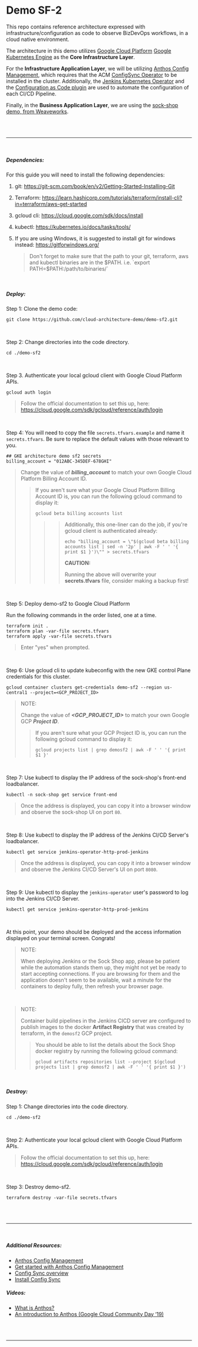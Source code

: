 # Demo SF-2

This repo contains reference architecture expressed with infrastructure/configuration as code to observe BizDevOps workflows, in a cloud native environment.

The architecture in this demo utilizes [Google Cloud Platform](https://cloud.google.com/) [Google Kubernetes Engine](https://cloud.google.com/kubernetes-engine/) as the **Core Infrastructure Layer**.


For the **Infrastructure Application Layer**, we will be utilizing [Anthos Config Management](https://cloud.google.com/anthos/config-management/), which requires that the ACM [ConfigSync Operator](https://cloud.google.com/anthos-config-management/docs/config-sync-overview) to be installed in the cluster. 
Additionally, the [Jenkins Kubernetes Operator](https://github.com/jenkinsci/kubernetes-operator) and the [Configuration as Code plugin](https://github.com/jenkinsci/configuration-as-code-plugin) are used to automate the configuration of each CI/CD Pipeline.

Finally, in the **Business Application Layer**, we are using the [sock-shop demo, from Weaveworks](https://microservices-demo.github.io/).

<br>

<br>

---

<br>

##### Dependencies:

For this guide you will need to install the following dependencies:

1. git: https://git-scm.com/book/en/v2/Getting-Started-Installing-Git
2. Terraform: https://learn.hashicorp.com/tutorials/terraform/install-cli?in=terraform/aws-get-started
3. gcloud cli: https://cloud.google.com/sdk/docs/install
4. kubectl: https://kubernetes.io/docs/tasks/tools/
5. If you are using Windows, it is suggested to install git for windows instead: https://gitforwindows.org/

   > Don't forget to make sure that the path to your git, terraform, aws and kubectl binaries are in the $PATH. i.e. `export PATH=$PATH:/path/to/binaries/`


<br>


##### Deploy:
Step 1: Clone the demo code:
```
git clone https://github.com/cloud-architecture-demo/demo-sf2.git
```

<br>

Step 2: Change directories into the code directory.
```
cd ./demo-sf2
```

<br>

Step 3. Authenticate your local gcloud client with Google Cloud Platform APIs.
```
gcloud auth login
```
>Follow the official documentation to set this up, here:
> https://cloud.google.com/sdk/gcloud/reference/auth/login

<br>

Step 4: You will need to copy the file `secrets.tfvars.example` and name it `secrets.tfvars`. Be sure to replace the default values with those relevant to you.

```
## GKE architecture demo sf2 secrets
billing_account = "012ABC-345DEF-678GHI"
```
> Change the value of **_billing_account_** to match your own Google Cloud Platform Billing Account ID.
>> If you aren't sure what your Google Cloud Platform Billing Account ID is, you can run the following gcloud command to display it:
>> ```
>> gcloud beta billing accounts list 
>> ```
>> 
>>>> Additionally, this one-liner can do the job, if you're gcloud client is authenticated already:
>>>> ```buildoutcfg
>>>> echo "billing_account = \"$(gcloud beta billing accounts list | sed -n '2p' | awk -F ' ' '{ print $1 }')\"" > secrets.tfvars
>>>> ```
>>>> **CAUTION:**
>>>> 
>>>> Running the above will overwrite your **secrets.tfvars** file, consider making a backup first!

<br>


Step 5: Deploy demo-sf2 to Google Cloud Platform

Run the following commands in the order listed, one at a time.
```
terraform init .
terraform plan -var-file secrets.tfvars
terraform apply -var-file secrets.tfvars
```
> Enter "yes" when prompted.

<br>

Step 6: Use gcloud cli to update kubeconfig with the new GKE control Plane credentials for this cluster.
```
gcloud container clusters get-credentials demo-sf2 --region us-central1 --project=<GCP_PROJECT_ID>
```
> NOTE: 
>
> Change the value of **_<GCP_PROJECT_ID>_** to match your own Google GCP **_Project ID_**.
> 
>> If you aren't sure what your GCP Project ID is, you can run the following gcloud command to display it:
>> ```
>> gcloud projects list | grep demosf2 | awk -F ' ' '{ print $1 }'
>> ```

<br>


Step 7: Use kubectl to display the IP address of the sock-shop's front-end loadbalancer.
```
kubectl -n sock-shop get service front-end
```
> Once the address is displayed, you can copy it into a browser window and observe the sock-shop UI on port `80`.
>

<br>


Step 8: Use kubectl to display the IP address of the Jenkins CI/CD Server's loadbalancer.
```
kubectl get service jenkins-operator-http-prod-jenkins
```
> Once the address is displayed, you can copy it into a browser window and observe the Jenkins CI/CD Server's UI on port `8080`.
>

<br>


Step 9: Use kubectl to display the `jenkins-operator` user's password to log into the Jenkins CI/CD Server.
```
kubectl get service jenkins-operator-http-prod-jenkins
```


<br>

At this point, your demo should be deployed and the access information displayed on your terminal screen. Congrats!

> NOTE: 
>
> When deploying Jenkins or the Sock Shop app, please be patient while the automation stands them up, they might not yet be ready to start accepting connections. If you are browsing for them and the application doesn't seem to be available, wait a minute for the containers to deploy fully, then refresh your browser page.

<br>

> NOTE: 
>
> Container build pipelines in the Jenkins CICD server are configured to publish images to the docker **Artifact Registry** that was created by terraform, in the `demosf2` GCP project.
>> 
>> You should be able to list the details about the Sock Shop docker registry by running the following gcloud command:
>> ```
>> gcloud artifacts repositories list --project $(gcloud projects list | grep demosf2 | awk -F ' ' '{ print $1 }')
>> ```

<br>

##### Destroy:
Step 1: Change directories into the code directory.
```
cd ./demo-sf2
```

<br>


Step 2: Authenticate your local gcloud client with Google Cloud Platform APIs.

>Follow the official documentation to set this up, here:
> https://cloud.google.com/sdk/gcloud/reference/auth/login

<br>

Step 3: Destroy demo-sf2.
```
terraform destroy -var-file secrets.tfvars
```

<br>

<br>

---

<br>


##### Additional Resources:

- [Anthos Config Management](https://cloud.google.com/anthos/config-management)
- [Get started with Anthos Config Management](https://cloud.google.com/anthos-config-management/docs/tutorials/get-started)
- [Config Sync overview](https://cloud.google.com/anthos-config-management/docs/config-sync-overview)
- [Install Config Sync](https://cloud.google.com/anthos-config-management/docs/how-to/installing-config-sync)

##### Videos:
- [What is Anthos?](https://youtu.be/Qtwt7QcW4J8)
- [An introduction to Anthos (Google Cloud Community Day ‘19)](https://youtu.be/42RmVrM7B7E)
<br>

<br>

---

<br>